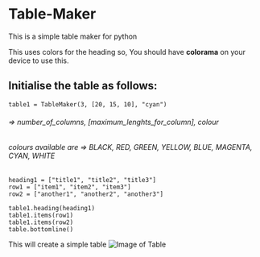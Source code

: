 # Table-Maker

This is a simple table maker for python


This uses colors for the heading so,
You should have **colorama** on your device to use this.

## Initialise the table as follows:

```table1 = TableMaker(3, [20, 15, 10], "cyan") ```
###### => number_of_columns, [maximum_lenghts_for_column], colour
###### colours available are => BLACK, RED, GREEN, YELLOW, BLUE, MAGENTA, CYAN, WHITE
```
heading1 = ["title1", "title2", "title3"]
row1 = ["item1", "item2", "item3"]
row2 = ["another1", "another2", "another3"]

table1.heading(heading1)
table1.items(row1)
table1.items(row2)
table.bottomline()
```
This will create a simple table
![Image of Table](https://github.com/Rishi-Bidani/Table-Maker/blob/master/tableimage.png)

